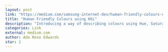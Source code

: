 ```yaml
---
layout: post
link: "https://medium.com/samsung-internet-dev/human-friendly-colours-using-hsl-4944bcdb6e27"
title: "Human Friendly Colours using HSL"
description: "Introducing a way of describing colours using Hue, Saturation, Lightness which really helps with editing colours and making colours to other colours in the document. "
categories: Link
external: medium.com
author: Ada Rose Edwards
star: 1
---
```

